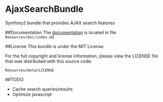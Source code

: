 AjaxSearchBundle
================

Symfony2 bundle that provides AJAX search features

##Documentation
The [documentation](http://github.com/leoht/AjaxSearchBundle/blob/master/Resources/doc/index.md) is located in file ```Resources/doc/index.md```

##License
This bundle is under the MIT License.

For the full copyright and license information, please view the LICENSE
file that was distributed with this source code:
```
Resources/meta/LICENSE
```
##TODO:
- Cache search queries/results
- Optimize javascript
